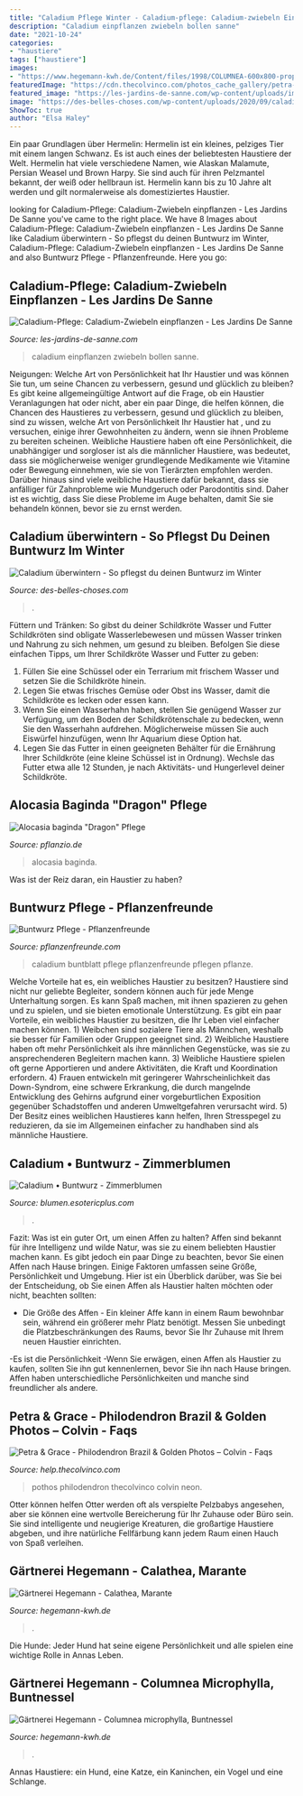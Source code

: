 ```yaml
---
title: "Caladium Pflege Winter - Caladium-pflege: Caladium-zwiebeln Einpflanzen"
description: "Caladium einpflanzen zwiebeln bollen sanne"
date: "2021-10-24"
categories:
- "haustiere"
tags: ["haustiere"]
images:
- "https://www.hegemann-kwh.de/Content/files/1998/COLUMNEA-600x800-proportionalsmallest.jpg"
featuredImage: "https://cdn.thecolvinco.com/photos_cache_gallery/petra-grace-duo/petra-grace-duo-a6df38af-d2b7-4d80-acd2-367eded38bb5.jpg"
featured_image: "https://les-jardins-de-sanne.com/wp-content/uploads/img/decor_plants_443/decor_img_5344.jpg"
image: "https://des-belles-choses.com/wp-content/uploads/2020/09/caladium-auf-den-winter-vorbereiten-pflegetipps-1-980x653.jpg"
ShowToc: true
author: "Elsa Haley"
---
```



Ein paar Grundlagen über Hermelin:
Hermelin ist ein kleines, pelziges Tier mit einem langen Schwanz. Es ist auch eines der beliebtesten Haustiere der Welt. Hermelin hat viele verschiedene Namen, wie Alaskan Malamute, Persian Weasel und Brown Harpy. Sie sind auch für ihren Pelzmantel bekannt, der weiß oder hellbraun ist. Hermelin kann bis zu 10 Jahre alt werden und gilt normalerweise als domestiziertes Haustier.

	

		
looking for Caladium-Pflege: Caladium-Zwiebeln einpflanzen - Les Jardins De Sanne you've came to the right place. We have 8 Images about Caladium-Pflege: Caladium-Zwiebeln einpflanzen - Les Jardins De Sanne like Caladium überwintern - So pflegst du deinen Buntwurz im Winter, Caladium-Pflege: Caladium-Zwiebeln einpflanzen - Les Jardins De Sanne and also Buntwurz Pflege - Pflanzenfreunde. Here you go:
		
    
## Caladium-Pflege: Caladium-Zwiebeln Einpflanzen - Les Jardins De Sanne

<img loading=lazy src="https://les-jardins-de-sanne.com/wp-content/uploads/img/decor_plants_443/decor_img_5344.jpg" onerror="this.onerror=null;this.src='https://tse1.mm.bing.net/th?id=OIP.5NT-pXRAembj0u-G648-JAHaHJ&amp;pid=15.1';" alt="Caladium-Pflege: Caladium-Zwiebeln einpflanzen - Les Jardins De Sanne">

_Source: les-jardins-de-sanne.com_

>caladium einpflanzen zwiebeln bollen sanne. 

	

Neigungen: Welche Art von Persönlichkeit hat Ihr Haustier und was können Sie tun, um seine Chancen zu verbessern, gesund und glücklich zu bleiben?
Es gibt keine allgemeingültige Antwort auf die Frage, ob ein Haustier Veranlagungen hat oder nicht, aber ein paar Dinge, die helfen können, die Chancen des Haustieres zu verbessern, gesund und glücklich zu bleiben, sind zu wissen, welche Art von Persönlichkeit Ihr Haustier hat , und zu versuchen, einige ihrer Gewohnheiten zu ändern, wenn sie ihnen Probleme zu bereiten scheinen. Weibliche Haustiere haben oft eine Persönlichkeit, die unabhängiger und sorgloser ist als die männlicher Haustiere, was bedeutet, dass sie möglicherweise weniger grundlegende Medikamente wie Vitamine oder Bewegung einnehmen, wie sie von Tierärzten empfohlen werden. Darüber hinaus sind viele weibliche Haustiere dafür bekannt, dass sie anfälliger für Zahnprobleme wie Mundgeruch oder Parodontitis sind. Daher ist es wichtig, dass Sie diese Probleme im Auge behalten, damit Sie sie behandeln können, bevor sie zu ernst werden.

    
## Caladium überwintern - So Pflegst Du Deinen Buntwurz Im Winter

<img loading=lazy src="https://des-belles-choses.com/wp-content/uploads/2020/09/caladium-auf-den-winter-vorbereiten-pflegetipps-1-980x653.jpg" onerror="this.onerror=null;this.src='https://tse2.mm.bing.net/th?id=OIP.PQf8hvgZIvTvWYTM6Gk1igHaE7&amp;pid=15.1';" alt="Caladium überwintern - So pflegst du deinen Buntwurz im Winter">

_Source: des-belles-choses.com_

>. 

	

Füttern und Tränken: So gibst du deiner Schildkröte Wasser und Futter
Schildkröten sind obligate Wasserlebewesen und müssen Wasser trinken und Nahrung zu sich nehmen, um gesund zu bleiben. Befolgen Sie diese einfachen Tipps, um Ihrer Schildkröte Wasser und Futter zu geben:
1. Füllen Sie eine Schüssel oder ein Terrarium mit frischem Wasser und setzen Sie die Schildkröte hinein.
2. Legen Sie etwas frisches Gemüse oder Obst ins Wasser, damit die Schildkröte es lecken oder essen kann.
3. Wenn Sie einen Wasserhahn haben, stellen Sie genügend Wasser zur Verfügung, um den Boden der Schildkrötenschale zu bedecken, wenn Sie den Wasserhahn aufdrehen. Möglicherweise müssen Sie auch Eiswürfel hinzufügen, wenn Ihr Aquarium diese Option hat.
4. Legen Sie das Futter in einen geeigneten Behälter für die Ernährung Ihrer Schildkröte (eine kleine Schüssel ist in Ordnung). Wechsle das Futter etwa alle 12 Stunden, je nach Aktivitäts- und Hungerlevel deiner Schildkröte.

    
## Alocasia Baginda &quot;Dragon&quot; Pflege

<img loading=lazy src="https://pflanzio.de/wp-content/uploads/2020/03/Alocasia-baginda-Silver-Dragon-1536x1024.jpg" onerror="this.onerror=null;this.src='https://tse2.mm.bing.net/th?id=OIP.13z4bYX3GZSkyJ7D06f6aQHaE8&amp;pid=15.1';" alt="Alocasia baginda &quot;Dragon&quot; Pflege">

_Source: pflanzio.de_

>alocasia baginda. 

	

Was ist der Reiz daran, ein Haustier zu haben?

    
## Buntwurz Pflege - Pflanzenfreunde

<img loading=lazy src="http://www.pflanzenfreunde.com/pflanzenbilder/caladium-3.jpg" onerror="this.onerror=null;this.src='https://tse2.mm.bing.net/th?id=OIP.eIBoldVu-kZDySLRh5ikVwAAAA&amp;pid=15.1';" alt="Buntwurz Pflege - Pflanzenfreunde">

_Source: pflanzenfreunde.com_

>caladium buntblatt pflege pflanzenfreunde pflegen pflanze. 

	

Welche Vorteile hat es, ein weibliches Haustier zu besitzen?
Haustiere sind nicht nur geliebte Begleiter, sondern können auch für jede Menge Unterhaltung sorgen. Es kann Spaß machen, mit ihnen spazieren zu gehen und zu spielen, und sie bieten emotionale Unterstützung. Es gibt ein paar Vorteile, ein weibliches Haustier zu besitzen, die Ihr Leben viel einfacher machen können. 1) Weibchen sind sozialere Tiere als Männchen, weshalb sie besser für Familien oder Gruppen geeignet sind. 2) Weibliche Haustiere haben oft mehr Persönlichkeit als ihre männlichen Gegenstücke, was sie zu ansprechenderen Begleitern machen kann. 3) Weibliche Haustiere spielen oft gerne Apportieren und andere Aktivitäten, die Kraft und Koordination erfordern. 4) Frauen entwickeln mit geringerer Wahrscheinlichkeit das Down-Syndrom, eine schwere Erkrankung, die durch mangelnde Entwicklung des Gehirns aufgrund einer vorgeburtlichen Exposition gegenüber Schadstoffen und anderen Umweltgefahren verursacht wird. 5) Der Besitz eines weiblichen Haustieres kann helfen, Ihren Stresspegel zu reduzieren, da sie im Allgemeinen einfacher zu handhaben sind als männliche Haustiere.

    
## Caladium • Buntwurz - Zimmerblumen

<img loading=lazy src="http://blumen.esotericplus.com/img/z-37-7.jpg" onerror="this.onerror=null;this.src='https://tse4.mm.bing.net/th?id=OIP.FEFFutAkE-X6KYYvaVUXtAAAAA&amp;pid=15.1';" alt="Caladium • Buntwurz - Zimmerblumen">

_Source: blumen.esotericplus.com_

>. 

	

Fazit: Was ist ein guter Ort, um einen Affen zu halten?
Affen sind bekannt für ihre Intelligenz und wilde Natur, was sie zu einem beliebten Haustier machen kann. Es gibt jedoch ein paar Dinge zu beachten, bevor Sie einen Affen nach Hause bringen. Einige Faktoren umfassen seine Größe, Persönlichkeit und Umgebung. Hier ist ein Überblick darüber, was Sie bei der Entscheidung, ob Sie einen Affen als Haustier halten möchten oder nicht, beachten sollten:
- Die Größe des Affen - Ein kleiner Affe kann in einem Raum bewohnbar sein, während ein größerer mehr Platz benötigt. Messen Sie unbedingt die Platzbeschränkungen des Raums, bevor Sie Ihr Zuhause mit Ihrem neuen Haustier einrichten.

-Es ist die Persönlichkeit -Wenn Sie erwägen, einen Affen als Haustier zu kaufen, sollten Sie ihn gut kennenlernen, bevor Sie ihn nach Hause bringen. Affen haben unterschiedliche Persönlichkeiten und manche sind freundlicher als andere.

    
## Petra &amp; Grace - Philodendron Brazil &amp; Golden Photos – Colvin - Faqs

<img loading=lazy src="https://cdn.thecolvinco.com/photos_cache_gallery/petra-grace-duo/petra-grace-duo-a6df38af-d2b7-4d80-acd2-367eded38bb5.jpg" onerror="this.onerror=null;this.src='https://tse2.mm.bing.net/th?id=OIP.0OS2d7VGmzFfHMxuOwocJgHaHa&amp;pid=15.1';" alt="Petra &amp; Grace - Philodendron Brazil &amp; Golden Photos – Colvin - Faqs">

_Source: help.thecolvinco.com_

>pothos philodendron thecolvinco colvin neon. 

	

Otter können helfen
Otter werden oft als verspielte Pelzbabys angesehen, aber sie können eine wertvolle Bereicherung für Ihr Zuhause oder Büro sein. Sie sind intelligente und neugierige Kreaturen, die großartige Haustiere abgeben, und ihre natürliche Fellfärbung kann jedem Raum einen Hauch von Spaß verleihen.

    
## Gärtnerei Hegemann - Calathea, Marante

<img loading=lazy src="https://www.hegemann-kwh.de/Content/files/2147/Calathea-crocata-600x800-proportionalsmallest.jpg" onerror="this.onerror=null;this.src='https://tse1.mm.bing.net/th?id=OIP.FYTw1zB-PtIhm9JYm8RwhgHaJ4&amp;pid=15.1';" alt="Gärtnerei Hegemann - Calathea, Marante">

_Source: hegemann-kwh.de_

>. 

	

Die Hunde: Jeder Hund hat seine eigene Persönlichkeit und alle spielen eine wichtige Rolle in Annas Leben.

    
## Gärtnerei Hegemann - Columnea Microphylla, Buntnessel

<img loading=lazy src="https://www.hegemann-kwh.de/Content/files/1998/COLUMNEA-600x800-proportionalsmallest.jpg" onerror="this.onerror=null;this.src='https://tse1.mm.bing.net/th?id=OIP.x131z7i7vIcxPaM1WkltGgHaJ4&amp;pid=15.1';" alt="Gärtnerei Hegemann - Columnea microphylla, Buntnessel">

_Source: hegemann-kwh.de_

>. 

	

Annas Haustiere: ein Hund, eine Katze, ein Kaninchen, ein Vogel und eine Schlange.

